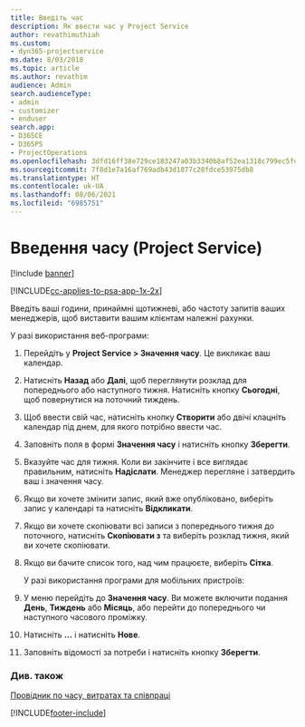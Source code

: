 ```yaml
---
title: Введіть час
description: Як ввести час у Project Service
author: revathimuthiah
ms.custom:
- dyn365-projectservice
ms.date: 8/03/2018
ms.topic: article
ms.author: revathim
audience: Admin
search.audienceType:
- admin
- customizer
- enduser
search.app:
- D365CE
- D365PS
- ProjectOperations
ms.openlocfilehash: 3dfd16ff38e729ce183247a03b3340b8af52ea1318c799ec5fd544d7b94086be
ms.sourcegitcommit: 7f8d1e7a16af769adb43d1877c28fdce53975db8
ms.translationtype: HT
ms.contentlocale: uk-UA
ms.lasthandoff: 08/06/2021
ms.locfileid: "6985751"
---
```

# <a name="enter-time-project-service"></a>Введення часу (Project Service)

[!include [banner](../includes/psa-now-project-operations.md)]

[!INCLUDE[cc-applies-to-psa-app-1x-2x](../includes/cc-applies-to-psa-app-1x-2x.md)]

Введіть ваші години, принаймні щотижневі, або частоту запитів ваших менеджерів, щоб виставити вашим клієнтам належні рахунки.  
  
 У разі використання веб-програми:  
  
1. Перейдіть у **Project Service > Значення часу**. Це викликає ваш календар.  
  
2. Натисніть **Назад** або **Далі**, щоб переглянути розклад для попереднього або наступного тижня. Натисніть кнопку **Сьогодні**, щоб повернутися на поточний тиждень.  
  
3. Щоб ввести свій час, натисніть кнопку **Створити** або двічі клацніть календар під днем, для якого потрібно ввести час.  
  
4. Заповніть поля в формі **Значення часу** і натисніть кнопку **Зберегти**.  
  
5. Вказуйте час для тижня. Коли ви закінчите і все виглядає правильним, натисніть **Надіслати**. Менеджер перегляне і затвердить ваш і значення часу.  
  
6. Якщо ви хочете змінити запис, який вже опубліковано, виберіть запис у календарі та натисніть **Відкликати**.  
  
7. Якщо ви хочете скопіювати всі записи з попереднього тижня до поточного, натисніть **Скопіювати з** та виберіть розклад тижня, який ви хочете скопіювати.  
  
8. Якщо ви бачите список того, над чим працюєте, виберіть **Сітка**.  
  
   У разі використання програми для мобільних пристроїв:  
  
9. У меню перейдіть до **Значення часу**.     Ви можете включити подання **День**, **Тиждень** або **Місяць**, або перейти до попереднього чи наступного часового проміжку.  
  
10. Натисніть **…** і натисніть **Нове**.  
  
11. Заповніть відомості за потреби і натисніть кнопку **Зберегти**.  
  
### <a name="see-also"></a>Див. також  
 [Провідник по часу, витратах та співпраці](../psa/time-expense-collaboration-guide.md)


[!INCLUDE[footer-include](../includes/footer-banner.md)]